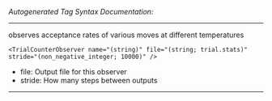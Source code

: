 _Autogenerated Tag Syntax Documentation:_

---
observes acceptance rates of various moves at different temperatures

```
<TrialCounterObserver name="(string)" file="(string; trial.stats)" stride="(non_negative_integer; 10000)" />
```

-   file: Output file for this observer
-   stride: How many steps between outputs

---
